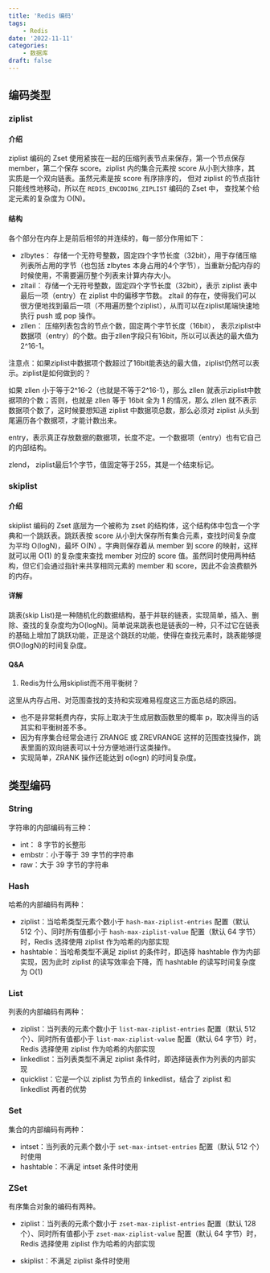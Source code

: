 ```yaml
---
title: 'Redis 编码'
tags:
    - Redis
date: '2022-11-11'
categories:
    - 数据库
draft: false
---
```


## 编码类型

### ziplist

#### 介绍
ziplist 编码的 Zset 使用紧挨在一起的压缩列表节点来保存，第一个节点保存 member，第二个保存 score。ziplist 内的集合元素按 score 从小到大排序，其实质是一个双向链表。虽然元素是按 score 有序排序的， 但对 ziplist 的节点指针只能线性地移动，所以在 `REDIS_ENCODING_ZIPLIST` 编码的 Zset 中， 查找某个给定元素的复杂度为 O(N)。

#### 结构

各个部分在内存上是前后相邻的并连续的，每一部分作用如下：

- zlbytes： 存储一个无符号整数，固定四个字节长度（32bit），用于存储压缩列表所占用的字节（也包括 zlbytes 本身占用的4个字节），当重新分配内存的时候使用，不需要遍历整个列表来计算内存大小。
- zltail： 存储一个无符号整数，固定四个字节长度（32bit），表示 ziplist 表中最后一项（entry）在 ziplist 中的偏移字节数。 zltail 的存在，使得我们可以很方便地找到最后一项（不用遍历整个ziplist），从而可以在ziplist尾端快速地执行 push 或 pop 操作。
- zllen： 压缩列表包含的节点个数，固定两个字节长度（16bit）， 表示ziplist中数据项（entry）的个数。由于zllen字段只有16bit，所以可以表达的最大值为2^16-1。

注意点：如果ziplist中数据项个数超过了16bit能表达的最大值，ziplist仍然可以表示。ziplist是如何做到的？

如果 zllen 小于等于2^16-2（也就是不等于2^16-1），那么 zllen 就表示ziplist中数据项的个数；否则，也就是 zllen 等于 16bit 全为 1 的情况，那么 zllen 就不表示数据项个数了，这时候要想知道 ziplist 中数据项总数，那么必须对 ziplist 从头到尾遍历各个数据项，才能计数出来。

entry，表示真正存放数据的数据项，长度不定。一个数据项（entry）也有它自己的内部结构。

zlend， ziplist最后1个字节，值固定等于255，其是一个结束标记。


### skiplist

#### 介绍

skiplist 编码的 Zset 底层为一个被称为 zset 的结构体，这个结构体中包含一个字典和一个跳跃表。跳跃表按 score 从小到大保存所有集合元素，查找时间复杂度为平均 O(logN)，最坏 O(N) 。字典则保存着从 member 到 score 的映射，这样就可以用 O(1) 的复杂度来查找 member 对应的 score 值。虽然同时使用两种结构，但它们会通过指针来共享相同元素的 member 和 score，因此不会浪费额外的内存。

#### 详解

跳表(skip List)是一种随机化的数据结构，基于并联的链表，实现简单，插入、删除、查找的复杂度均为O(logN)。简单说来跳表也是链表的一种，只不过它在链表的基础上增加了跳跃功能，正是这个跳跃的功能，使得在查找元素时，跳表能够提供O(logN)的时间复杂度。

#### Q&A 

1. Redis为什么用skiplist而不用平衡树？

这里从内存占用、对范围查找的支持和实现难易程度这三方面总结的原因。

- 也不是非常耗费内存，实际上取决于生成层数函数里的概率 p，取决得当的话其实和平衡树差不多。
- 因为有序集合经常会进行 ZRANGE 或 ZREVRANGE 这样的范围查找操作，跳表里面的双向链表可以十分方便地进行这类操作。
- 实现简单，ZRANK 操作还能达到 o(logn) 的时间复杂度。


## 类型编码

### String

字符串的内部编码有三种：
- int： 8 字节的长整形
- embstr：小于等于 39 字节的字符串
- raw：大于 39 字节的字符串

### Hash

哈希的内部编码有两种：
- ziplist：当哈希类型元素个数小于 `hash-max-ziplist-entries` 配置（默认 512 个）、同时所有值都小于 `hash-max-ziplist-value` 配置（默认 64 字节）时，Redis 选择使用 ziplist 作为哈希的内部实现
- hashtable：当哈希类型不满足 ziplist 的条件时，即选择 hashtable 作为内部实现，因为此时 ziplist 的读写效率会下降，而 hashtable 的读写时间复杂度为 O(1)

### List

列表的内部编码有两种：
- ziplist：当列表的元素个数小于 `list-max-ziplist-entries` 配置（默认 512 个）、同时所有值都小于 `list-max-ziplist-value` 配置（默认 64 字节）时，Redis 选择使用 ziplist 作为哈希的内部实现
- linkedlist：当列表类型不满足 ziplist 条件时，即选择链表作为列表的内部实现
- quicklist：它是一个以 ziplist 为节点的 linkedlist，结合了 ziplist 和 linkedlist 两者的优势

### Set

集合的内部编码有两种：
- intset：当列表的元素个数小于 `set-max-intset-entries` 配置（默认 512 个）时使用
- hashtable：不满足 intset 条件时使用

### ZSet

有序集合对象的编码有两种。

- ziplist：当列表的元素个数小于 `zset-max-ziplist-entries` 配置（默认 128 个）、同时所有值都小于 `zset-max-ziplist-value` 配置（默认 64 字节）时，Redis 选择使用 ziplist 作为哈希的内部实现

- skiplist：不满足 ziplist 条件时使用
